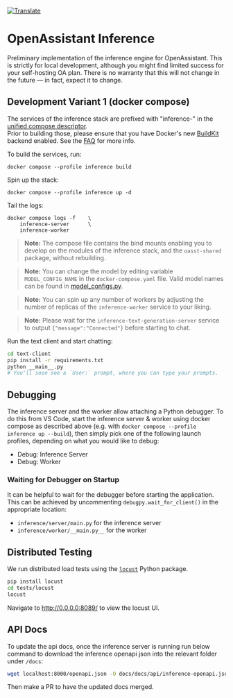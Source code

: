 <a href="https://github-com.translate.goog/LAION-AI/Open-Assistant/blob/main/inference/README.md?_x_tr_sl=auto&_x_tr_tl=en&_x_tr_hl=en&_x_tr_pto=wapp">![Translate](https://img.shields.io/badge/Translate-blue)</a>

# OpenAssistant Inference

Preliminary implementation of the inference engine for OpenAssistant. This is
strictly for local development, although you might find limited success for your
self-hosting OA plan. There is no warranty that this will not change in the
future — in fact, expect it to change.

## Development Variant 1 (docker compose)

The services of the inference stack are prefixed with "inference-" in the
[unified compose descriptor](../docker-compose.yaml). <br/> Prior to building
those, please ensure that you have Docker's new
[BuildKit](https://docs.docker.com/build/buildkit/) backend enabled. See the
[FAQ](https://projects.laion.ai/Open-Assistant/docs/faq#enable-dockers-buildkit-backend)
for more info.

To build the services, run:

```shell
docker compose --profile inference build
```

Spin up the stack:

```shell
docker compose --profile inference up -d
```

Tail the logs:

```shell
docker compose logs -f    \
    inference-server      \
    inference-worker

```

> **Note:** The compose file contains the bind mounts enabling you to develop on
> the modules of the inference stack, and the `oasst-shared` package, without
> rebuilding.

> **Note:** You can change the model by editing variable `MODEL_CONFIG_NAME` in
> the `docker-compose.yaml` file. Valid model names can be found in
> [model_configs.py](../oasst-shared/oasst_shared/model_configs.py).

> **Note:** You can spin up any number of workers by adjusting the number of
> replicas of the `inference-worker` service to your liking.

> **Note:** Please wait for the `inference-text-generation-server` service to
> output `{"message":"Connected"}` before starting to chat.

Run the text client and start chatting:

```bash
cd text-client
pip install -r requirements.txt
python __main__.py
# You'll soon see a `User:` prompt, where you can type your prompts.
```

## Debugging

The inference server and the worker allow attaching a Python debugger.
To do this from VS Code, start the inference server & worker using docker compose as described above
(e.g. with `docker compose --profile inference up --build`), then simply pick one of the following launch
profiles, depending on what you would like to debug:
- Debug: Inference Server
- Debug: Worker

### Waiting for Debugger on Startup
It can be helpful to wait for the debugger before starting the application.
This can be achieved by uncommenting `debugpy.wait_for_client()` in the appropriate location:
- `inference/server/main.py` for the inference server
- `inference/worker/__main.py__` for the worker


## Distributed Testing

We run distributed load tests using the
[`locust`](https://github.com/locustio/locust) Python package.

```bash
pip install locust
cd tests/locust
locust
```

Navigate to http://0.0.0.0:8089/ to view the locust UI.

## API Docs

To update the api docs, once the inference server is running run below command
to download the inference openapi json into the relevant folder under `/docs`:

```bash
wget localhost:8000/openapi.json -O docs/docs/api/inference-openapi.json
```

Then make a PR to have the updated docs merged.
